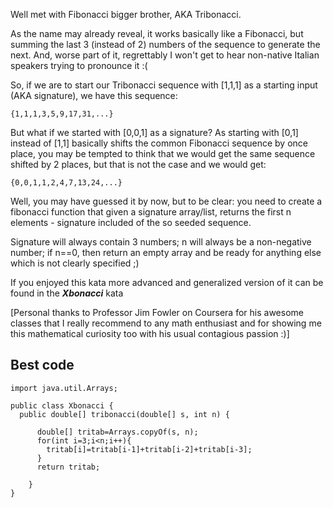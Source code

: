 Well met with Fibonacci bigger brother, AKA Tribonacci.

As the name may already reveal, it works basically like a Fibonacci, but summing the last 3 (instead of 2) numbers of the sequence to generate the next. And, worse part of it, regrettably I won't get to hear non-native Italian speakers trying to pronounce it :(

So, if we are to start our Tribonacci sequence with [1,1,1] as a starting input (AKA signature), we have this sequence:
```
{1,1,1,3,5,9,17,31,...}
```
But what if we started with [0,0,1] as a signature? As starting with [0,1] instead of [1,1] basically shifts the common Fibonacci sequence by once place, you may be tempted to think that we would get the same sequence shifted by 2 places, but that is not the case and we would get:

```
{0,0,1,1,2,4,7,13,24,...}
```
Well, you may have guessed it by now, but to be clear: you need to create a fibonacci function that given a signature array/list, returns the first n elements - signature included of the so seeded sequence.

Signature will always contain 3 numbers; n will always be a non-negative number; if n==0, then return an empty array and be ready for anything else which is not clearly specified ;)

If you enjoyed this kata more advanced and generalized version of it can be found in the ___Xbonacci___ kata

\[Personal thanks to Professor Jim Fowler on Coursera for his awesome classes that I really recommend to any math enthusiast and for showing me this mathematical curiosity too with his usual contagious passion :)\]


## Best code
```
import java.util.Arrays;

public class Xbonacci {
  public double[] tribonacci(double[] s, int n) {

      double[] tritab=Arrays.copyOf(s, n);
      for(int i=3;i<n;i++){
        tritab[i]=tritab[i-1]+tritab[i-2]+tritab[i-3];
      }
      return tritab;

    }
}
```